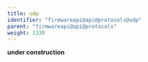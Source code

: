 ```yaml
---
title: udp
identifier: "firmwareapi@api@protocols@udp"
parent: "firmwareapi@api@protocols"
weight: 1330
---
```


**under construction**
